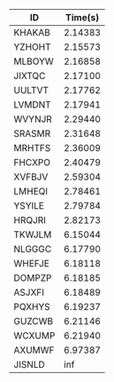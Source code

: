 |ID|Time(s)|
|-|-|
|KHAKAB|2.14383|
|YZHOHT|2.15573|
|MLBOYW|2.16858|
|JIXTQC|2.17100|
|UULTVT|2.17762|
|LVMDNT|2.17941|
|WVYNJR|2.29440|
|SRASMR|2.31648|
|MRHTFS|2.36009|
|FHCXPO|2.40479|
|XVFBJV|2.59304|
|LMHEQI|2.78461|
|YSYILE|2.79784|
|HRQJRI|2.82173|
|TKWJLM|6.15044|
|NLGGGC|6.17790|
|WHEFJE|6.18118|
|DOMPZP|6.18185|
|ASJXFI|6.18489|
|PQXHYS|6.19237|
|GUZCWB|6.21146|
|WCXUMP|6.21940|
|AXUMWF|6.97387|
|JISNLD|inf|
